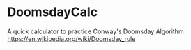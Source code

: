 # DoomsdayCalc
A quick calculator to practice Conway's Doomsday Algorithm https://en.wikipedia.org/wiki/Doomsday_rule
